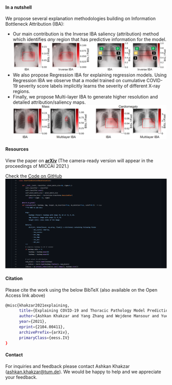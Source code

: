 #### In a nutshell
We propose several explanation methodologies building on Information Bottleneck Attribution (IBA):

* Our main contribution is the Inverse IBA saliency (attribution) method which identifies *any* region that has predictive information for the model.
![preview](Inverse_IBA.PNG)
* We also propose Regression IBA for explaining regression models. Using Regression IBA we observe that a model trained on cumulative COVID-19 severity score labels implicitly learns the severity of different X-ray regions.
* Finally, we propose Multi-layer IBA to generate higher resolution and detailed attribution/saliency maps.
![preview](Multi-layer.PNG)

#### Resources
View the paper on **[arXiv](https://arxiv.org/abs/2104.00411)**
(The camera-ready version will appear in the proceedings of MICCAI 2021.)

Check the [Code on GitHub](https://github.com/CAMP-eXplain-AI/CheXplain-IBA)
[![preview](code_preview.PNG)](https://github.com/CAMP-eXplain-AI/CheXplain-IBA)

#### Citation
Please cite the work using the below BibTeX (also available on the Open Access link above)
``` bash
@misc{khakzar2021explaining,
      title={Explaining COVID-19 and Thoracic Pathology Model Predictions by Identifying Informative Input Features}, 
      author={Ashkan Khakzar and Yang Zhang and Wejdene Mansour and Yuezhi Cai and Yawei Li and Yucheng Zhang and Seong Tae Kim and Nassir Navab},
      year={2021},
      eprint={2104.00411},
      archivePrefix={arXiv},
      primaryClass={eess.IV}
}
```

#### Contact
For inquiries and feedback please contact Ashkan Khakzar (ashkan.khakzar@tum.de). We would be happy to help and we appreciate your feedback.
